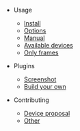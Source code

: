 - Usage
    - [Install](content/usage/install.md)
    - [Options](content/usage/options.md)
    - [Manual](content/usage/tools.md)
    - [Available devices](content/usage/devices.md)
    - [Only frames](content/usage/device_frame.md)

- Plugins
    - [Screenshot](content/plugins/screenshot.md)
    - [Build your own](content/plugins/custom.md)

- Contributing
    - [Device proposal](content/contributing/device_proposal.md)
    - [Other](content/contributing/other.md)

